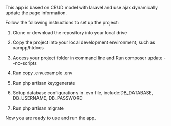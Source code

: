 
This app is based on CRUD model with laravel and use ajax dynamically update the page information.



Follow the following instructions to set up the project:



1. Clone or download the repository into your local drive

2. Copy the project into your local development environment, such as xampp/htdocs

3. Access your project folder in command line and Run composer update --no-scripts

4. Run copy .env.example .env

5. Run php artisan key:generate

6. Setup database configurations in .evn file, include:DB_DATABASE, DB_USERNAME, DB_PASSWORD

7. Run php artisan migrate



Now you are ready to use and run the app.
